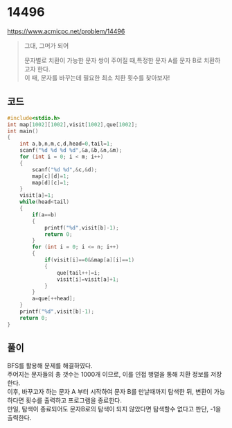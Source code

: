 # 14496
https://www.acmicpc.net/problem/14496
> <p>그대, 그머가 되어</p>
> 문자별로 치환이 가능한 문자 쌍이 주어질 때,특정한 문자 A를 문자 B로 치환하고자 한다.<br>
> 이 때, 문자를 바꾸는데 필요한 최소 치환 횟수를 찾아보자!<br>

## 코드
```c
#include<stdio.h>
int map[1002][1002],visit[1002],que[1002];
int main()
{
    int a,b,n,m,c,d,head=0,tail=1;
    scanf("%d %d %d %d",&a,&b,&n,&m);
    for (int i = 0; i < m; i++)
    {
        scanf("%d %d",&c,&d);
        map[c][d]=1;
        map[d][c]=1;
    }
    visit[a]=1;
    while(head<tail)
    {
        if(a==b)
        {
            printf("%d",visit[b]-1);
            return 0;
        }
        for (int i = 0; i <= n; i++)
        {
            if(visit[i]==0&&map[a][i]==1)
            {
                que[tail++]=i;
                visit[i]=visit[a]+1;
            }
        }
        a=que[++head];
    }
    printf("%d",visit[b]-1);
    return 0;
}
```

## 풀이
BFS를 활용해 문제를 해결하였다.<br>
주어지는 문자들의 총 갯수는 1000개 이므로, 이를 인접 행렬을 통해 치환 정보를 저장한다.<br>
이후, 바꾸고자 하는 문자 A 부터 시작하여 문자 B를 만날때까지 탐색한 뒤, 변환이 가능하다면 횟수를 출력하고 프로그램을 종료한다.<br>
만일, 탐색이 종료되어도 문자B로의 탐색이 되지 않았다면 탐색할수 없다고 판단, -1을 출력한다.<br>